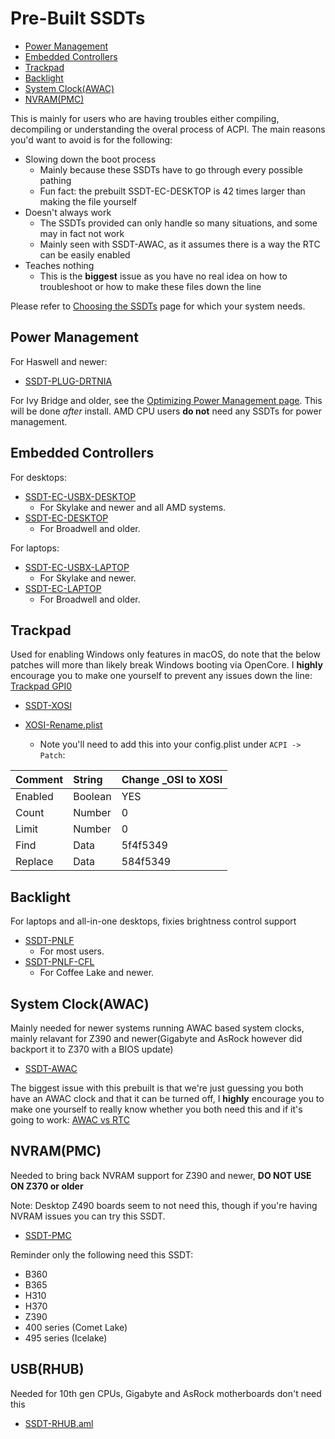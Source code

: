 # Pre-Built SSDTs

* [Power Management](#power-management)
* [Embedded Controllers](#embedded-controllers)
* [Trackpad](#trackpad)
* [Backlight](#backlight)
* [System Clock(AWAC)](#system-clockawac)
* [NVRAM(PMC)](#nvrampmc)

This is mainly for users who are having troubles either compiling, decompiling or understanding the overal process of ACPI. The main reasons you'd want to avoid is for the following:

* Slowing down the boot process
  * Mainly because these SSDTs have to go through every possible pathing
  * Fun fact: the prebuilt SSDT-EC-DESKTOP is 42 times larger than making the file yourself
* Doesn't always work
  * The SSDTs provided can only handle so many situations, and some may in fact not work
  * Mainly seen with SSDT-AWAC, as it assumes there is a way the RTC can be easily enabled
* Teaches nothing
  * This is the **biggest** issue as you have no real idea on how to troubleshoot or how to make these files down the line

Please refer to [Choosing the SSDTs](/ssdt-platform.md) page for which your system needs.

## Power Management

For Haswell and newer:

* [SSDT-PLUG-DRTNIA](https://github.com/dortania/Getting-Started-With-ACPI/blob/master/extra-files/compiled/SSDT-PLUG-DRTNIA.aml)

For Ivy Bridge and older, see the [Optimizing Power Management page](https://dortania.github.io/OpenCore-Post-Install/universal/pm.html). This will be done *after* install. AMD CPU users **do not** need any SSDTs for power management.

## Embedded Controllers

For desktops:

* [SSDT-EC-USBX-DESKTOP](https://github.com/dortania/Getting-Started-With-ACPI/blob/master/extra-files/compiled/SSDT-EC-USBX-DESKTOP.aml)
  * For Skylake and newer and all AMD systems.
* [SSDT-EC-DESKTOP](https://github.com/dortania/Getting-Started-With-ACPI/blob/master/extra-files/compiled/SSDT-EC-DESKTOP.aml)
  * For Broadwell and older.

For laptops:

* [SSDT-EC-USBX-LAPTOP](https://github.com/dortania/Getting-Started-With-ACPI/blob/master/extra-files/compiled/SSDT-EC-USBX-LAPTOP.aml)
  * For Skylake and newer.
* [SSDT-EC-LAPTOP](https://github.com/dortania/Getting-Started-With-ACPI/blob/master/extra-files/compiled/SSDT-EC-LAPTOP.aml)
  * For Broadwell and older.

## Trackpad

Used for enabling Windows only features in macOS, do note that the below patches will more than likely break Windows booting via OpenCore. I **highly** encourage you to make one yourself to prevent any issues down the line: [Trackpad GPI0](/Laptops/trackpad.md)

* [SSDT-XOSI](https://github.com/dortania/Getting-Started-With-ACPI/blob/master/extra-files/compiled/SSDT-XOSI.aml)

* [XOSI-Rename.plist](https://github.com/dortania/Getting-Started-With-ACPI/blob/master/extra-files/XOSI-Rename.plist)
  * Note you'll need to add this into your config.plist under `ACPI -> Patch`:

| Comment | String | Change _OSI to XOSI |
| :--- | :--- | :--- |
| Enabled | Boolean | YES |
| Count | Number | 0 |
| Limit | Number | 0 |
| Find | Data | 5f4f5349 |
| Replace | Data | 584f5349 |

## Backlight

For laptops and all-in-one desktops, fixies brightness control support

* [SSDT-PNLF](https://github.com/dortania/Getting-Started-With-ACPI/blob/master/extra-files/compiled/SSDT-PNLF.aml)
  * For most users.
* [SSDT-PNLF-CFL](https://github.com/dortania/Getting-Started-With-ACPI/blob/master/extra-files/compiled/SSDT-PNLF-CFL.aml)
  * For Coffee Lake and newer.
  
## System Clock(AWAC)

Mainly needed for newer systems running AWAC based system clocks, mainly relavant for Z390 and newer(Gigabyte and AsRock however did backport it to Z370 with a BIOS update)

* [SSDT-AWAC](https://github.com/dortania/Getting-Started-With-ACPI/blob/master/extra-files/compiled/SSDT-AWAC.aml)

The biggest issue with this prebuilt is that we're just guessing you both have an AWAC clock and that it can be turned off, I **highly** encourage you to make one yourself to really know whether you both need this and if it's going to work: [AWAC vs RTC](/Universal/awac.md)

## NVRAM(PMC)

Needed to bring back NVRAM support for Z390 and newer, **DO NOT USE ON Z370 or older**

Note: Desktop Z490 boards seem to not need this, though if you're having NVRAM issues you can try this SSDT.

* [SSDT-PMC](https://github.com/dortania/Getting-Started-With-ACPI/blob/master/extra-files/compiled/SSDT-PMC.aml)

Reminder only the following need this SSDT:

* B360
* B365
* H310
* H370
* Z390
* 400 series (Comet Lake)
* 495 series (Icelake)

## USB(RHUB)

Needed for 10th gen CPUs, Gigabyte and AsRock motherboards don't need this

* [SSDT-RHUB.aml](https://github.com/dortania/Getting-Started-With-ACPI/blob/master/extra-files/compiled/SSDT-RHUB.aml)